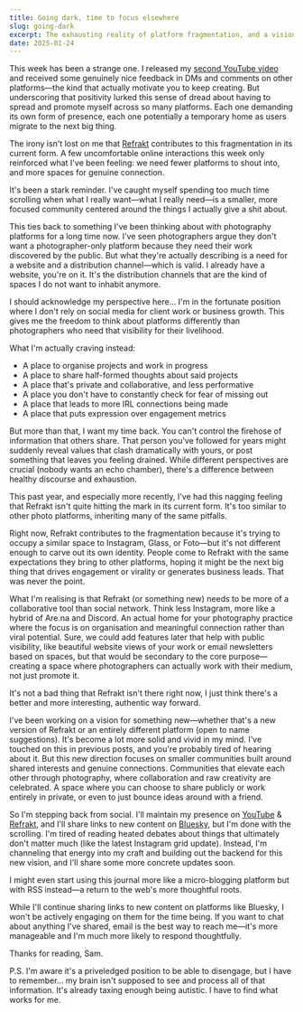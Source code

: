 ```yaml
---
title: Going dark, time to focus elsewhere
slug: going-dark
excerpt: The exhausting reality of platform fragmentation, and a vision for more intimate creative spaces.
date: 2025-01-24
---
```


This week has been a strange one. I released my [second YouTube video](https://www.youtube.com/watch?v=GIXgeiqJABo) and received some genuinely nice feedback in DMs and comments on other platforms—the kind that actually motivate you to keep creating. But underscoring that positivity lurked this sense of dread about having to spread and promote myself across so many platforms. Each one demanding its own form of presence, each one potentially a temporary home as users migrate to the next big thing.

The irony isn't lost on me that [Refrakt](https://refrakt.app) contributes to this fragmentation in its current form. A few uncomfortable online interactions this week only reinforced what I've been feeling: we need fewer platforms to shout into, and more spaces for genuine connection.

It's been a stark reminder. I've caught myself spending too much time scrolling when what I really want—what I really need—is a smaller, more focused community centered around the things I actually give a shit about.

This ties back to something I've been thinking about with photography platforms for a long time now. I've seen photographers argue they don't want a photographer-only platform because they need their work discovered by the public. But what they're actually describing is a need for a website and a distribution channel—which is valid. I already have a website, you're on it. It's the distribution channels that are the kind of spaces I do not want to inhabit anymore.

I should acknowledge my perspective here… I'm in the fortunate position where I don't rely on social media for client work or business growth. This gives me the freedom to think about platforms differently than photographers who need that visibility for their livelihood.

What I'm actually craving instead:
- A place to organise projects and work in progress
- A place to share half-formed thoughts about said projects
- A place that's private and collaborative, and less performative
- A place you don't have to constantly check for fear of missing out
- A place that leads to more IRL connections being made
- A place that puts expression over engagement metrics

But more than that, I want my time back. You can't control the firehose of information that others share. That person you've followed for years might suddenly reveal values that clash dramatically with yours, or post something that leaves you feeling drained. While different perspectives are crucial (nobody wants an echo chamber), there's a difference between healthy discourse and exhaustion.

This past year, and especially more recently, I've had this nagging feeling that Refrakt isn't quite hitting the mark in its current form. It's too similar to other photo platforms, inheriting many of the same pitfalls.

Right now, Refrakt contributes to the fragmentation because it's trying to occupy a similar space to Instagram, Glass, or Foto—but it's not different enough to carve out its own identity. People come to Refrakt with the same expectations they bring to other platforms, hoping it might be the next big thing that drives engagement or virality or generates business leads. That was never the point.

What I'm realising is that Refrakt (or something new) needs to be more of a collaborative tool than social network. Think less Instagram, more like a hybrid of Are.na and Discord. An actual home for your photography practice where the focus is on organisation and meaningful connection rather than viral potential. Sure, we could add features later that help with public visibility, like beautiful website views of your work or email newsletters based on spaces, but that would be secondary to the core purpose—creating a space where photographers can actually work with their medium, not just promote it.

It's not a bad thing that Refrakt isn't there right now, I just think there's a better and more interesting, authentic way forward.

I've been working on a vision for something new—whether that's a new version of Refrakt or an entirely different platform (open to name suggestions). It's become a lot more solid and vivid in my mind. I've touched on this in previous posts, and you're probably tired of hearing about it. But this new direction focuses on smaller communities built around shared interests and genuine connections. Communities that elevate each other through photography, where collaboration and raw creativity are celebrated. A space where you can choose to share publicly or work entirely in private, or even to just bounce ideas around with a friend.

So I'm stepping back from social. I'll maintain my presence on [YouTube](https://youtube.com/@samkingco) & [Refrakt](https://refrakt.app/sk), and I'll share links to new content on [Bluesky](https://bsky.app/profile/samking.co), but I'm done with the scrolling. I'm tired of reading heated debates about things that ultimately don't matter much (like the latest Instagram grid update). Instead, I'm channeling that energy into my craft and building out the backend for this new vision, and I'll share some more concrete updates soon.

I might even start using this journal more like a micro-blogging platform but with RSS instead—a return to the web's more thoughtful roots.

While I'll continue sharing links to new content on platforms like Bluesky, I won't be actively engaging on them for the time being. If you want to chat about anything I've shared, email is the best way to reach me—it's more manageable and I'm much more likely to respond thoughtfully.

Thanks for reading, Sam.

P.S. I'm aware it's a priveledged position to be able to disengage, but I have to remember… my brain isn't supposed to see and process all of that information. It's already taxing enough being autistic. I have to find what works for me.
